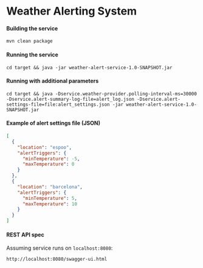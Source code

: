 # Weather Alerting System

#### Building the service 
``` 
mvn clean package 
```

#### Running the service
``` 
cd target && java -jar weather-alert-service-1.0-SNAPSHOT.jar
```

#### Running with additional parameters
```
cd target && java -Dservice.weather-provider.polling-interval-ms=30000 -Dservice.alert-summary-log-file=alert_log.json -Dservice.alert-settings-file=file:alert_settings.json -jar weather-alert-service-1.0-SNAPSHOT.jar
```

#### Example of alert settings file (JSON)
```json
[
  {
    "location": "espoo",
    "alertTriggers": {
      "minTemperature": -5,
      "maxTemperature": 0
    }
  },
  {
    "location": "barcelona",
    "alertTriggers": {
      "minTemperature": 5,
      "maxTemperature": 10
    }
  }
]
```

#### REST API spec
Assuming service runs on ```localhost:8080```:
```
http://localhost:8080/swagger-ui.html
```
